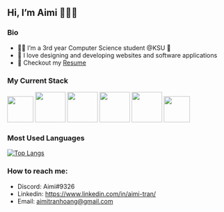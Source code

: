 ## Hi, I’m Aimi 👋👩‍💻

### Bio
- 👩‍💻 I’m a 3rd year Computer Science student @KSU 🦉
- 💞️ I love designing and developing websites and software applications
- 📝 Checkout my [Resume](https://github.com/aimiisme/aimiisme/files/9595601/AimiTran.Resume.pdf)


### My Current Stack
<div display:"inline" >
      <img src="https://user-images.githubusercontent.com/90480687/190936061-d36b91b0-e17d-49d1-af0f-dae99da850e1.png" width="60">
      <img src="https://user-images.githubusercontent.com/90480687/190936281-57664503-a170-4a53-aad5-2bd050e9ef66.png" width="70">
      <img src="https://user-images.githubusercontent.com/90480687/190936587-f61a7632-c867-4066-a2f4-a2b0493ef3ae.png" width="70">
      <img src="https://upload.wikimedia.org/wikipedia/commons/d/d5/Tailwind_CSS_Logo.svg" width="70">
      <img src="https://upload.wikimedia.org/wikipedia/commons/b/b2/Bootstrap_logo.svg" width="70">
      <img src="https://user-images.githubusercontent.com/90480687/190936676-dcf14320-5e07-4e85-9b51-fee792314cf3.svg" width="60">
</div>


### Most Used Languages
[![Top Langs](https://github-readme-stats.vercel.app/api/top-langs/?username=aimiisme&layout=compact)](https://github.com/aimiisme/github-readme-stats)

### How to reach me:
- Discord: Aimi#9326
- Linkedin: https://www.linkedin.com/in/aimi-tran/
- Email: aimitranhoang@gmail.com


<!---
aimiisme/aimiisme is a ✨ special ✨ repository because its `README.md` (this file) appears on your GitHub profile.
You can click the Preview link to take a look at your changes.
--->
